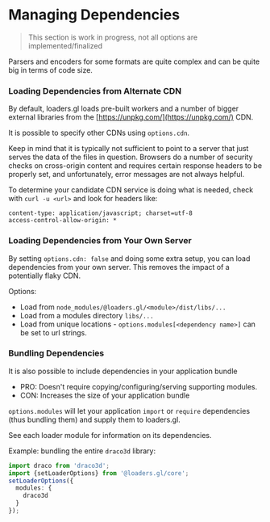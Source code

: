 # Managing Dependencies

> This section is work in progress, not all options are implemented/finalized

Parsers and encoders for some formats are quite complex and can be quite big in terms of code size.

### Loading Dependencies from Alternate CDN

By default, loaders.gl loads pre-built workers and a number of bigger external libraries from the [https://unpkg.com/](https://unpkg.com/) CDN.

It is possible to specify other CDNs using `options.cdn`.

Keep in mind that it is typically not sufficient to point to a server that just serves the data of the files in question. Browsers do a number of security checks on cross-origin content and requires certain response headers to be properly set, and unfortunately, error messages are not always helpful.

To determine your candidate CDN service is doing what is needed, check with `curl -u <url>` and look for headers like:

```
content-type: application/javascript; charset=utf-8
access-control-allow-origin: *
```

### Loading Dependencies from Your Own Server

By setting `options.cdn: false` and doing some extra setup, you can load dependencies from your own server. This removes the impact of a potentially flaky CDN.

Options:

- Load from `node_modules/@loaders.gl/<module>/dist/libs/...`
- Load from a modules directory `libs/...`
- Load from unique locations - `options.modules[<dependency name>]` can be set to url strings.

### Bundling Dependencies

It is also possible to include dependencies in your application bundle

- PRO: Doesn't require copying/configuring/serving supporting modules.
- CON: Increases the size of your application bundle

`options.modules` will let your application `import` or `require` dependencies (thus bundling them) and supply them to loaders.gl.

See each loader module for information on its dependencies.

Example: bundling the entire `draco3d` library:

```typescript
import draco from 'draco3d';
import {setLoaderOptions} from '@loaders.gl/core';
setLoaderOptions({
  modules: {
    draco3d
  }
});
```
